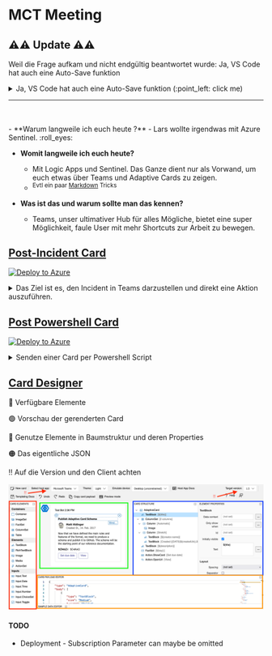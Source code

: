 # MCT Meeting

## :warning::warning: Update :warning::warning:
Weil die Frage aufkam und nicht endgültig beantwortet wurde:
Ja, VS Code hat auch eine Auto-Save funktion
<details> 
<summary>Ja, VS Code hat auch eine Auto-Save funktion (:point_left: click me)
</summary>
Geht in die Einstellungen:
![Settings](imgs/openSettings.png)

und sucht in der globalen Suche nach "`Auto Save`".
Ihr bekommt verschiede Vorschläge nach welcher Methodik er speichern soll.

![AutoSave](imgs/autoSave.png)
</details> 

---
<br>
<br>
- **Warum langweile ich euch heute ?**
  - Lars wollte irgendwas mit Azure Sentinel. :roll_eyes:

- **Womit langweile ich euch heute?**
  - Mit Logic Apps und Sentinel. Das Ganze dient nur als Vorwand, um euch etwas über Teams und Adaptive Cards zu zeigen.
  - <sup> Evtl ein paar [Markdown](https://docs.github.com/en/enterprise-cloud@latest/get-started/writing-on-github/getting-started-with-writing-and-formatting-on-github/quickstart-for-writing-on-github) Tricks </sup>

- **Was ist das und warum sollte man das kennen?**
  - Teams, unser ultimativer Hub für alles Mögliche, bietet eine super Möglichkeit, faule User mit mehr Shortcuts zur Arbeit zu bewegen.


## [Post-Incident Card](Logic%20Apps/readme.md) 

[![Deploy to Azure](https://aka.ms/deploytoazurebutton)](https://portal.azure.com/#create/Microsoft.Template/uri/https%3a%2f%2fraw.githubusercontent.com%2fStyx665%2fMCTMeeting%2fmain%2fLogic%2520Apps%2fSentinelPostCard.json)

<details>
<summary> Das Ziel ist es, den Incident in Teams darzustellen und direkt eine Aktion auszuführen. </summary> 

![Rendered Card](imgs/Card.png)

Im Fall von Azure Sentinel erfolgt dies über eine Azure Logic App.

![Overview](imgs/Overview.png)

Der Workflow besteht aus einem Trigger und mindestens einer Aktion. Bei Meldung eines Incidents an Sentinel erhalten wir die Information, dass ein Incident mit ```ARM ID XY``` ausgelöst wurde. Über diese Info gelangen wir an alle weiteren Details. Beispielhaft suchen wir Empfänger und Absender einer Mail, indem wir die Entities durchsuchen.

![Loop Entities](imgs/loopEntities.png)

Ein Incident hat i.d.R. verschiedene Arten von Entities, wir interessieren uns für ```MailMessage```.

![Check Kind](imgs/checkKind.png)

Zum einfacheren Verarbeiten wird das JSON-Objekt geparst, somit haben wir direkten Zugriff auf alle Felder.

Anschließend fügen wir alle dynamischen Werte, also alles, was sich bei jedem neuen Durchlauf ändern kann, in die Card ein.

![Dynamic Values Card](imgs/CardDynValues.png)

Vor dem Posten der Card in den Channel entscheiden wir, abhängig von der ```Severity```, in welchen Channel wir was posten wollen.

![Check Severity](imgs/checkSeverity.png)

Für alle ernsten Incidents (```High```) posten wir die Card, um schnell die wichtigsten Schritte einzuleiten. Alle anderen Incidents werden als einfache Nachricht gepostet.

Wenn eine Aktion ausgeführt werden soll, warten wir auf die ```Response```.

![Card Response](imgs/postCardWaitResponse.png)

Die Aktion können wir selbst definieren und abfragen. Auf den zurückgegebenen Return-Wert wird dann entsprechend reagiert.

```json
{
  "actions": [
    {
      "title": "Disable User",    #<----- Return-Wert
      "type": "Action.Submit",
    },
    {
      "title": "Close Incident",  #<----- Return-Wert
      "type": "Action.Submit"
    }
  ],
  "type": "ActionSet"
}
```
</details>

## [Post Powershell Card](Powershell/readme.md)

[![Deploy to Azure](https://aka.ms/deploytoazurebutton)](https://portal.azure.com/#create/Microsoft.Template/uri/https%3A%2F%2Fraw.githubusercontent.com%2FStyx665%2FMCTMeeting%2Fmain%2FLogic%2520Apps%2FCardResponse.json)

<details>
<summary>Senden einer Card per Powershell Script</summary>

Im Verzeichnis `powershell` befindet sich ein Skript für den Versand einer Adaptive Card in einen Teams-Channel. Hierfür ist die Einrichtung eines [Incoming Webhooks](https://shorturl.at/nxYZ8) erforderlich.

Das Skript liest eine vorgefertigte Card und ersetzt dynamisch vordefinierte Werte. Die fertige Card wird daraufhin in einen Teams-Channel gepostet.

Die "Disable User" Card-Action Endpoint verweist auf eine Logic App mit HTTP-Trigger.

![Action Response PwrShll](imgs/pwrshllResponse.png)

</details>

## [Card Designer](https://adaptivecards.io/designer/)

:red_circle: Verfügbare Elemente

:green_circle: Vorschau der gerenderten Card

:large_blue_circle: Genutze Elemente in Baumstruktur und deren Properties

:orange_circle: Das eigentliche JSON

:bangbang: Auf die Version und den Client achten

![Card Designer](imgs/CardDesigner.png)

#### TODO 
- Deployment - Subscription Parameter can maybe be omitted

